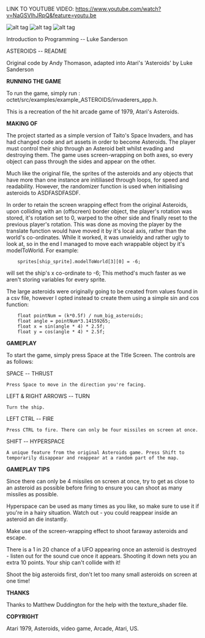 LINK TO YOUTUBE VIDEO:
https://www.youtube.com/watch?v=NaGSVIhJRpQ&feature=youtu.be


![alt tag](https://github.com/LukeSanderson18/octet/tree/SpaceInvadersClone/octet/Invaderers_Pictures/1.png)
![alt tag](https://github.com/LukeSanderson18/octet/tree/SpaceInvadersClone/octet/Invaderers_Pictures/2.png)
![alt tag](https://github.com/LukeSanderson18/octet/tree/SpaceInvadersClone/octet/Invaderers_Pictures/3.png)


Introduction to Programming -- Luke Sanderson

ASTEROIDS --	README
				


Original code by Andy Thomason, adapted into Atari's 'Asteroids' by Luke Sanderson

**RUNNING THE GAME**

To run the game, simply run :
octet/src/examples/example_ASTEROIDS/invaderers_app.h.

This is a recreation of the hit arcade game of 1979, Atari's Asteroids. 

**MAKING OF**

The project started as a simple version of Taito's Space Invaders, and has had changed code and art assets in order to become Asteroids. The player must control their ship through an Asteroid belt whilst evading and destroying them. The game uses screen-wrapping on both axes, so every object can pass through the sides and appear on the other. 

Much like the original file, the sprites of the asteroids and any objects that have more than one instance are initiliased through loops, for speed and readability. However, the randomizer function is used when initialising asteroids to ASDFASDFASDF.

In order to retain the screen wrapping effect from the original Asteroids, upon colliding with an (offscreen) border object, the player's rotation was stored, it's rotation set to 0, warped to the other side and finally reset to the previous player's rotation. This was done as moving the player by the translate function would have moved it by it's local axis, rather than the world's co-ordinates. While it worked, it was unwieldy and rather ugly to look at, so in the end I managed to move each wrappable object by it's modelToWorld. For example:

		sprites[ship_sprite].modelToWorld[3][0] = -6;

will set the ship's x co-ordinate to -6; This method's much faster as we aren't storing variables for every sprite.

The large asteroids were originally going to be created from values found in a csv file, however I opted instead to create them using a simple sin and cos function:

		float pointNum = (k*0.5f) / num_big_asteroids;
		float angle = pointNum*3.14159265;
		float x = sin(angle * 4) * 2.5f;
		float y = cos(angle * 4) * 2.5f;



**GAMEPLAY**

To start the game, simply press Space at the Title Screen.
The controls are as follows:

SPACE -- THRUST

	Press Space to move in the direction you're facing.

LEFT & RIGHT ARROWS -- TURN

	Turn the ship.

LEFT CTRL -- FIRE

	Press CTRL to fire. There can only be four missiles on screen at once.

SHIFT -- HYPERSPACE

	A unique feature from the original Asteroids game. Press Shift to temporarily disappear and reappear at a random part of the map.

**GAMEPLAY TIPS**

Since there can only be 4 missiles on screen at once, try to get as close to an asteroid as possible before firing to ensure you can shoot as many missiles as possible.	


Hyperspace can be used as many times as you like, so make sure to use it if you're in a hairy situation. Watch out - you could reappear inside an asteroid an die instantly.


Make use of the screen-wrapping effect to shoot faraway asteroids and escape.


There is a 1 in 20 chance of a UFO appearing once an asteroid is destroyed - listen out for the sound cue once it appears. Shooting it down nets you an extra 10 points. Your ship can't collide with it!

Shoot the big asteroids first, don't let too many small asteroids on screen at one time!

**THANKS**

Thanks to Matthew Duddington for the help with the texture_shader file.

**COPYRIGHT**

Atari 1979, Asteroids, video game, Arcade, Atari, US. 
